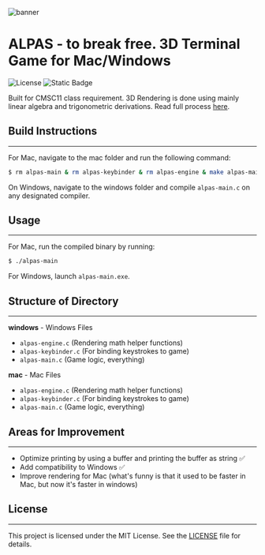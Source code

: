 ![banner](https://github.com/user-attachments/assets/636559ea-8289-444e-9af1-1fcd84fe6118)

# ALPAS - to break free. 3D Terminal Game for Mac/Windows
![License](https://img.shields.io/badge/License-MIT-yellow.svg)
![Static Badge](https://img.shields.io/badge/C_Programming_Language-blue)

Built for CMSC11 class requirement. 3D Rendering is done using mainly linear algebra and trigonometric derivations. Read full process [here](https://raw.githubusercontent.com/vonuyvicoo/alpas/main/ALPAS%20MAIN%20DOCUMENTATION.pdf).

## Build Instructions
________________________

For Mac, navigate to the mac folder and run the following command:
```sh
$ rm alpas-main & rm alpas-keybinder & rm alpas-engine & make alpas-main && ./alpas-main
```

On Windows, navigate to the windows folder and compile `alpas-main.c` on any designated compiler.

## Usage
________________________

For Mac, run the compiled binary by running:
```sh
$ ./alpas-main
```

For Windows, launch `alpas-main.exe`.

## Structure of Directory
________________________

**windows** - Windows Files
- `alpas-engine.c` (Rendering math helper functions)
- `alpas-keybinder.c` (For binding keystrokes to game)
- `alpas-main.c` (Game logic, everything)

**mac** - Mac Files
- `alpas-engine.c` (Rendering math helper functions)
- `alpas-keybinder.c` (For binding keystrokes to game)
- `alpas-main.c` (Game logic, everything)

## Areas for Improvement
________________________

- Optimize printing by using a buffer and printing the buffer as string ✅
- Add compatibility to Windows ✅
- Improve rendering for Mac (what's funny is that it used to be faster in Mac, but now it's faster in windows)

## License
________________________

This project is licensed under the MIT License. See the [LICENSE](LICENSE.md) file for details.

